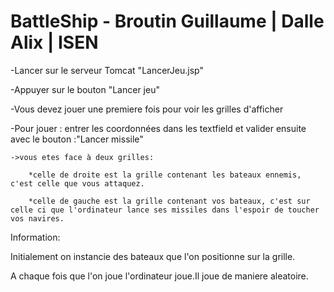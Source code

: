 # BattleShip - Broutin Guillaume | Dalle Alix | ISEN

-Lancer sur le serveur Tomcat "LancerJeu.jsp"

-Appuyer sur le bouton "Lancer jeu"

-Vous devez jouer une premiere fois pour voir les grilles d'afficher

-Pour jouer : entrer les coordonnées dans les textfield et valider ensuite avec le bouton :"Lancer missile"

	->vous etes face à deux grilles:
		
		*celle de droite est la grille contenant les bateaux ennemis, c'est celle que vous attaquez.

		*celle de gauche est la grille contenant vos bateaux, c'est sur celle ci que l'ordinateur lance ses missiles dans l'espoir de toucher vos navires.

Information:

Initialement on instancie des bateaux que l'on positionne sur la grille.

A chaque fois que l'on joue l'ordinateur joue.Il joue de maniere aleatoire.
